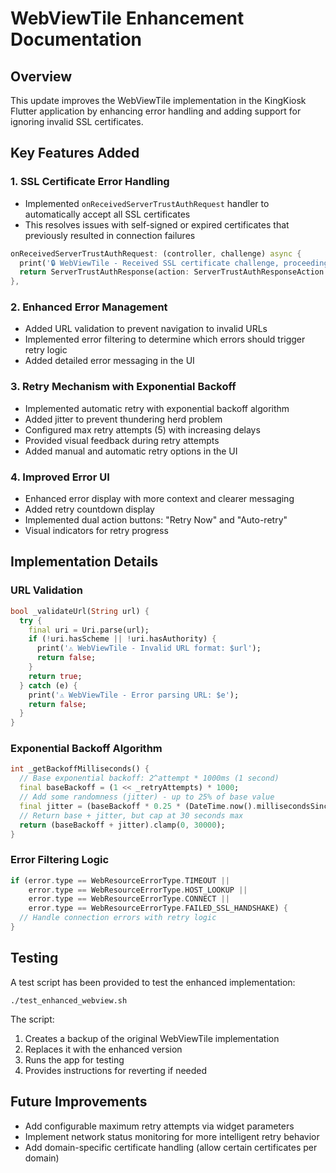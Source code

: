 # WebViewTile Enhancement Documentation

## Overview
This update improves the WebViewTile implementation in the KingKiosk Flutter application by enhancing error handling and adding support for ignoring invalid SSL certificates.

## Key Features Added

### 1. SSL Certificate Error Handling
- Implemented `onReceivedServerTrustAuthRequest` handler to automatically accept all SSL certificates
- This resolves issues with self-signed or expired certificates that previously resulted in connection failures

```dart
onReceivedServerTrustAuthRequest: (controller, challenge) async {
  print('🔒 WebViewTile - Received SSL certificate challenge, proceeding anyway');
  return ServerTrustAuthResponse(action: ServerTrustAuthResponseAction.PROCEED);
},
```

### 2. Enhanced Error Management
- Added URL validation to prevent navigation to invalid URLs
- Implemented error filtering to determine which errors should trigger retry logic
- Added detailed error messaging in the UI

### 3. Retry Mechanism with Exponential Backoff
- Implemented automatic retry with exponential backoff algorithm
- Added jitter to prevent thundering herd problem
- Configured max retry attempts (5) with increasing delays
- Provided visual feedback during retry attempts
- Added manual and automatic retry options in the UI

### 4. Improved Error UI
- Enhanced error display with more context and clearer messaging
- Added retry countdown display
- Implemented dual action buttons: "Retry Now" and "Auto-retry"
- Visual indicators for retry progress

## Implementation Details

### URL Validation
```dart
bool _validateUrl(String url) {
  try {
    final uri = Uri.parse(url);
    if (!uri.hasScheme || !uri.hasAuthority) {
      print('⚠️ WebViewTile - Invalid URL format: $url');
      return false;
    }
    return true;
  } catch (e) {
    print('⚠️ WebViewTile - Error parsing URL: $e');
    return false;
  }
}
```

### Exponential Backoff Algorithm
```dart
int _getBackoffMilliseconds() {
  // Base exponential backoff: 2^attempt * 1000ms (1 second)
  final baseBackoff = (1 << _retryAttempts) * 1000;
  // Add some randomness (jitter) - up to 25% of base value
  final jitter = (baseBackoff * 0.25 * (DateTime.now().millisecondsSinceEpoch % 100) / 100).round();
  // Return base + jitter, but cap at 30 seconds max
  return (baseBackoff + jitter).clamp(0, 30000);
}
```

### Error Filtering Logic
```dart
if (error.type == WebResourceErrorType.TIMEOUT || 
    error.type == WebResourceErrorType.HOST_LOOKUP || 
    error.type == WebResourceErrorType.CONNECT || 
    error.type == WebResourceErrorType.FAILED_SSL_HANDSHAKE) {
  // Handle connection errors with retry logic
}
```

## Testing
A test script has been provided to test the enhanced implementation:
```
./test_enhanced_webview.sh
```

The script:
1. Creates a backup of the original WebViewTile implementation
2. Replaces it with the enhanced version
3. Runs the app for testing
4. Provides instructions for reverting if needed

## Future Improvements
- Add configurable maximum retry attempts via widget parameters
- Implement network status monitoring for more intelligent retry behavior
- Add domain-specific certificate handling (allow certain certificates per domain)

